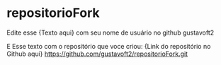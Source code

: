 # repositorioFork

Edite esse {Texto aqui} com seu nome de usuário no github
gustavoft2

E Esse texto com o repositório que voce criou: {Link do repositório no Github aqui}
https://github.com/gustavoft2/repositorioFork.git
